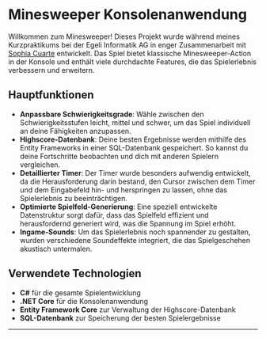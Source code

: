 # Minesweeper Konsolenanwendung

Willkommen zum Minesweeper! Dieses Projekt wurde während meines Kurzpraktikums bei der Egeli Informatik AG in enger Zusammenarbeit mit [Sophia Cuarte](https://github.com/sophiacuarte) entwickelt. Das Spiel bietet klassische Minesweeper-Action in der Konsole und enthält viele durchdachte Features, die das Spielerlebnis verbessern und erweitern.

## Hauptfunktionen

- **Anpassbare Schwierigkeitsgrade**: Wähle zwischen den Schwierigkeitsstufen leicht, mittel und schwer, um das Spiel individuell an deine Fähigkeiten anzupassen.
- **Highscore-Datenbank**: Deine besten Ergebnisse werden mithilfe des Entity Frameworks in einer SQL-Datenbank gespeichert. So kannst du deine Fortschritte beobachten und dich mit anderen Spielern vergleichen.
- **Detaillierter Timer**: Der Timer wurde besonders aufwendig entwickelt, da die Herausforderung darin bestand, den Cursor zwischen dem Timer und dem Eingabefeld hin- und herspringen zu lassen, ohne das Spielerlebnis zu beeinträchtigen.
- **Optimierte Spielfeld-Generierung**: Eine speziell entwickelte Datenstruktur sorgt dafür, dass das Spielfeld effizient und herausfordernd generiert wird, was die Spannung im Spiel erhöht.
- **Ingame-Sounds**: Um das Spielerlebnis noch spannender zu gestalten, wurden verschiedene Soundeffekte integriert, die das Spielgeschehen akustisch untermalen.

## Verwendete Technologien

- **C#** für die gesamte Spielentwicklung
- **.NET Core** für die Konsolenanwendung
- **Entity Framework Core** zur Verwaltung der Highscore-Datenbank
- **SQL-Datenbank** zur Speicherung der besten Spielergebnisse

---




